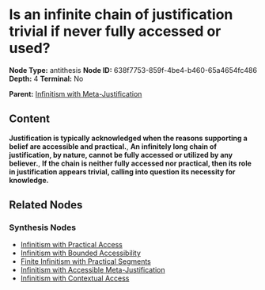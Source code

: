 # Is an infinite chain of justification trivial if never fully accessed or used?

**Node Type:** antithesis
**Node ID:** 638f7753-859f-4be4-b460-65a4654fc486
**Depth:** 4
**Terminal:** No

**Parent:** [Infinitism with Meta-Justification](infinitism-with-meta-justification-synthesis-74e31de9-c152-4751-877c-3f10b3f5e271.md)

## Content

**Justification is typically acknowledged when the reasons supporting a belief are accessible and practical.**, **An infinitely long chain of justification, by nature, cannot be fully accessed or utilized by any believer.**, **If the chain is neither fully accessed nor practical, then its role in justification appears trivial, calling into question its necessity for knowledge.**

## Related Nodes

### Synthesis Nodes

- [Infinitism with Practical Access](infinitism-with-practical-access-synthesis-2fe0ae8b-c467-495c-b0bf-3490dd93f6fa.md)
- [Infinitism with Bounded Accessibility](infinitism-with-bounded-accessibility-synthesis-f52616b7-4296-48ae-b420-e6adaebe411e.md)
- [Finite Infinitism with Practical Segments](finite-infinitism-with-practical-segments-synthesis-b7362a02-c987-44dd-9735-59aefbdd638e.md)
- [Infinitism with Accessible Meta-Justification](infinitism-with-accessible-meta-justification-synthesis-8760f216-d78a-4673-a637-f7990ae789d7.md)
- [Infinitism with Contextual Access](infinitism-with-contextual-access-synthesis-56c8b431-12ab-42a8-846f-7c699545e78a.md)
